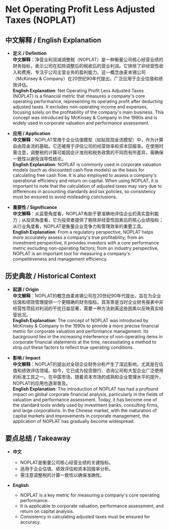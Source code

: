 # Net Operating Profit Less Adjusted Taxes (NOPLAT)

## 中文解释 / English Explanation

* **定义 / Definition**  
  **中文解释**：净营业利润减调整税（NOPLAT）是一种衡量公司核心经营业绩的财务指标，表示公司在扣除调整后的税收后的营业利润。它排除了非经营性收入和费用，专注于公司主营业务的盈利能力。这一概念由麦肯锡公司（McKinsey & Company）在20世纪90年代提出，广泛应用于企业估值和绩效评估。  
  **English Explanation**: Net Operating Profit Less Adjusted Taxes (NOPLAT) is a financial metric that measures a company's core operating performance, representing its operating profit after deducting adjusted taxes. It excludes non-operating income and expenses, focusing solely on the profitability of the company's main business. This concept was introduced by McKinsey & Company in the 1990s and is widely used in corporate valuation and performance assessment.

* **应用 / Application**  
  **中文解释**：NOPLAT常用于企业估值模型（如贴现现金流模型）中，作为计算自由现金流的基础。它还被用于评估公司的经营效率和资本回报率。在使用时需注意，调整税的计算可能因会计准则和税务政策的不同而有所差异，需确保一致性以避免误导性结论。  
  **English Explanation**: NOPLAT is commonly used in corporate valuation models (such as discounted cash flow models) as the basis for calculating free cash flow. It is also employed to assess a company's operational efficiency and return on capital. When using NOPLAT, it is important to note that the calculation of adjusted taxes may vary due to differences in accounting standards and tax policies, so consistency must be ensured to avoid misleading conclusions.

* **重要性 / Significance**  
  **中文解释**：从监管角度看，NOPLAT有助于更准确地评估企业的真实盈利能力；从投资角度看，它为投资者提供了剔除非经营性因素后的核心业绩指标；从行业角度看，NOPLAT是衡量企业竞争力和管理效率的重要工具。  
  **English Explanation**: From a regulatory perspective, NOPLAT helps more accurately assess a company's true profitability; from an investment perspective, it provides investors with a core performance metric excluding non-operating factors; from an industry perspective, NOPLAT is an important tool for measuring a company's competitiveness and management efficiency.

## 历史典故 / Historical Context

* **起源 / Origin**  
  **中文解释**：NOPLAT的概念由麦肯锡公司在20世纪90年代提出，旨在为企业估值和绩效管理提供一个更精确的财务指标。其背景是当时企业财务报表中非经营性项目对利润的干扰日益显著，需要一种方法剥离这些因素以反映真实经营状况。  
  **English Explanation**: The concept of NOPLAT was introduced by McKinsey & Company in the 1990s to provide a more precise financial metric for corporate valuation and performance management. Its background lies in the increasing interference of non-operating items in corporate financial statements at the time, necessitating a method to strip out these factors to reflect true operating conditions.

* **影响 / Impact**  
  **中文解释**：NOPLAT的提出对全球企业财务分析产生了深远影响，尤其是在估值和绩效评估领域。如今，它已成为投资银行、咨询公司和大型企业广泛使用的标准工具之一。在中国市场，随着资本市场的成熟和企业管理水平的提升，NOPLAT的应用也逐渐普及。  
  **English Explanation**: The introduction of NOPLAT has had a profound impact on global corporate financial analysis, particularly in the fields of valuation and performance assessment. Today, it has become one of the standard tools widely used by investment banks, consulting firms, and large corporations. In the Chinese market, with the maturation of capital markets and improvements in corporate management, the application of NOPLAT has gradually become widespread.

## 要点总结 / Takeaway

* **中文**  
  - NOPLAT是衡量公司核心经营业绩的关键指标。  
  - 适用于企业估值、绩效评估和资本回报率分析。  
  - 需注意调整税的计算一致性以确保准确性。

* **English**  
  - NOPLAT is a key metric for measuring a company's core operating performance.  
  - It is applicable to corporate valuation, performance assessment, and return on capital analysis.  
  - Consistency in calculating adjusted taxes must be ensured for accuracy.